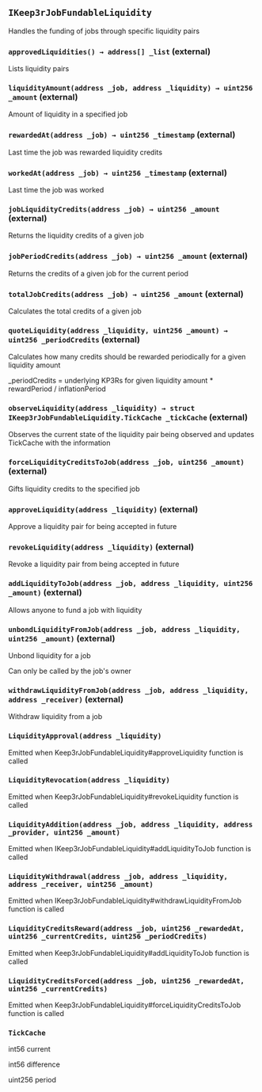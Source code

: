 ## `IKeep3rJobFundableLiquidity`

Handles the funding of jobs through specific liquidity pairs




### `approvedLiquidities() → address[] _list` (external)

Lists liquidity pairs




### `liquidityAmount(address _job, address _liquidity) → uint256 _amount` (external)

Amount of liquidity in a specified job




### `rewardedAt(address _job) → uint256 _timestamp` (external)

Last time the job was rewarded liquidity credits




### `workedAt(address _job) → uint256 _timestamp` (external)

Last time the job was worked




### `jobLiquidityCredits(address _job) → uint256 _amount` (external)

Returns the liquidity credits of a given job




### `jobPeriodCredits(address _job) → uint256 _amount` (external)

Returns the credits of a given job for the current period




### `totalJobCredits(address _job) → uint256 _amount` (external)

Calculates the total credits of a given job




### `quoteLiquidity(address _liquidity, uint256 _amount) → uint256 _periodCredits` (external)

Calculates how many credits should be rewarded periodically for a given liquidity amount


_periodCredits = underlying KP3Rs for given liquidity amount * rewardPeriod / inflationPeriod


### `observeLiquidity(address _liquidity) → struct IKeep3rJobFundableLiquidity.TickCache _tickCache` (external)

Observes the current state of the liquidity pair being observed and updates TickCache with the information




### `forceLiquidityCreditsToJob(address _job, uint256 _amount)` (external)

Gifts liquidity credits to the specified job




### `approveLiquidity(address _liquidity)` (external)

Approve a liquidity pair for being accepted in future




### `revokeLiquidity(address _liquidity)` (external)

Revoke a liquidity pair from being accepted in future




### `addLiquidityToJob(address _job, address _liquidity, uint256 _amount)` (external)

Allows anyone to fund a job with liquidity




### `unbondLiquidityFromJob(address _job, address _liquidity, uint256 _amount)` (external)

Unbond liquidity for a job


Can only be called by the job's owner


### `withdrawLiquidityFromJob(address _job, address _liquidity, address _receiver)` (external)

Withdraw liquidity from a job





### `LiquidityApproval(address _liquidity)`

Emitted when Keep3rJobFundableLiquidity#approveLiquidity function is called




### `LiquidityRevocation(address _liquidity)`

Emitted when Keep3rJobFundableLiquidity#revokeLiquidity function is called




### `LiquidityAddition(address _job, address _liquidity, address _provider, uint256 _amount)`

Emitted when IKeep3rJobFundableLiquidity#addLiquidityToJob function is called




### `LiquidityWithdrawal(address _job, address _liquidity, address _receiver, uint256 _amount)`

Emitted when IKeep3rJobFundableLiquidity#withdrawLiquidityFromJob function is called




### `LiquidityCreditsReward(address _job, uint256 _rewardedAt, uint256 _currentCredits, uint256 _periodCredits)`

Emitted when Keep3rJobFundableLiquidity#addLiquidityToJob function is called




### `LiquidityCreditsForced(address _job, uint256 _rewardedAt, uint256 _currentCredits)`

Emitted when Keep3rJobFundableLiquidity#forceLiquidityCreditsToJob function is called





### `TickCache`


int56 current


int56 difference


uint256 period



